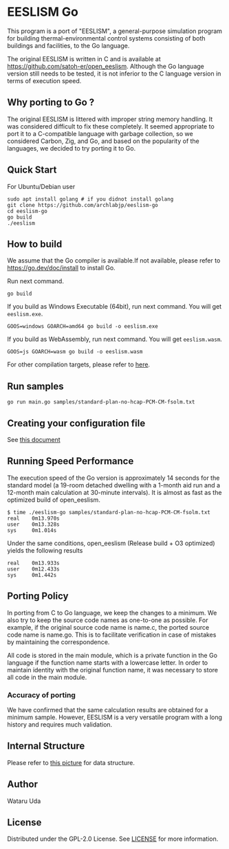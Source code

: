 # EESLISM Go

This program is a port of "EESLISM", a general-purpose simulation program for building thermal-environmental 
control systems consisting of both buildings and facilities, to the Go language.

The original EESLISM is written in C and is available at https://github.com/satoh-er/open_eeslism.
Although the Go language version still needs to be tested, it is not inferior to the C language version in terms of execution speed.

## Why porting to Go ?

The original EESLISM is littered with improper string memory handling. It was considered difficult to fix these completely. It seemed appropriate to port it to a C-compatible language with garbage collection, so we considered Carbon, Zig, and Go, and based on the popularity of the languages, we decided to try porting it to Go.

## Quick Start

For Ubuntu/Debian user
```
sudo apt install golang # if you didnot install golang
git clone https://github.com/archlabjp/eeslism-go
cd eeslism-go
go build
./eeslism
```

## How to build

We assume that the Go compiler is available.If not available, please refer to https://go.dev/doc/install to install Go.

Run next command.
```
go build
```

If you build as Windows Executable (64bit), run next command. You will get `eeslism.exe`.
```
GOOS=windows GOARCH=amd64 go build -o eeslism.exe
```

If you build as WebAssembly, run next command. You will get `eeslism.wasm`.
```
GOOS=js GOARCH=wasm go build -o eeslism.wasm
```

For other compilation targets, please refer to [here](https://go.dev/doc/install/source#environment
).

## Run samples

```
go run main.go samples/standard-plan-no-hcap-PCM-CM-fsolm.txt
```

## Creating your configuration file

See [this document](format/README.md)

## Running Speed Performance

The execution speed of the Go version is approximately 14 seconds for the standard model (a 19-room detached dwelling with a 1-month aid run and a 12-month main calculation at 30-minute intervals).
It is almost as fast as the optimized build of open_eeslism.

```
$ time ./eeslism-go samples/standard-plan-no-hcap-PCM-CM-fsolm.txt
real    0m13.970s
user    0m13.328s
sys     0m1.014s
```

Under the same conditions, open_eeslism (Release build + O3 optimized) yields the following results
```
real    0m13.933s
user    0m12.433s
sys     0m1.442s
```


## Porting Policy

In porting from C to Go language, we keep the changes to a minimum. We also try to keep the source code names as one-to-one as possible. For example, if the original source code name is name.c, the ported source code name is name.go. This is to facilitate verification in case of mistakes by maintaining the correspondence.

All code is stored in the main module, which is a private function in the Go language if the function name starts with a lowercase letter. In order to maintain identity with the original function name, it was necessary to store all code in the main module.

### Accuracy of porting

We have confirmed that the same calculation results are obtained for a minimum sample. However, EESLISM is a very versatile program with a long history and requires much validation.

## Internal Structure

Please refer to [this picture](eeslism_data_structure.png) for data structure.

## Author

Wataru Uda

## License

Distributed under the GPL-2.0 License. See [LICENSE](LICENSE) for more information.
